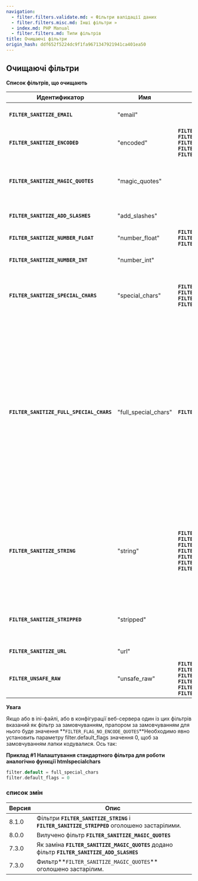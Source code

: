 ```yaml
---
navigation:
  - filter.filters.validate.md: « Фільтри валідації даних
  - filter.filters.misc.md: Інші фільтри »
  - index.md: PHP Manual
  - filter.filters.md: Типи фільтрів
title: Очищаючі фільтри
origin_hash: ddf652f5224dc9f1fa9671347921941ca401ea50
---
```

## Очищаючі фільтри

**Список фільтрів, що очищають**

| Идентификатор | Имя | Флаги | Опис |
| --- | --- | --- | --- |
| **`FILTER_SANITIZE_EMAIL`** | "email" |  | Видаляє символи, окрім букв, цифр та символів \`\`!#$%&'\*+-=?^\_\`{ |
| **`FILTER_SANITIZE_ENCODED`** | "encoded" | **`FILTER_FLAG_STRIP_LOW`** **`FILTER_FLAG_STRIP_HIGH`** **`FILTER_FLAG_STRIP_BACKTICK`** **`FILTER_FLAG_ENCODE_LOW`** **`FILTER_FLAG_ENCODE_HIGH`** | Кодує рядок у формат URL і, якщо потрібно, видаляє або кодує спеціальні символи. |
| **`FILTER_SANITIZE_MAGIC_QUOTES`** | "magic\_quotes" |  | Застосовує функцію [addslashes()](function.addslashes.md). *ЗАСТАРІЛА* з PHP 7.3.0 та *ВИДАЛЕНО* з PHP 8.0.0, замість неї вказують **`FILTER_SANITIZE_ADD_SLASHES`** |
| **`FILTER_SANITIZE_ADD_SLASHES`** | "add\_slashes" |  | Застосовує функцію [addslashes()](function.addslashes.md). . (Доступно з PHP 7.3.0.) |
| **`FILTER_SANITIZE_NUMBER_FLOAT`** | "number\_float" | **`FILTER_FLAG_ALLOW_FRACTION`** **`FILTER_FLAG_ALLOW_THOUSAND`** **`FILTER_FLAG_ALLOW_SCIENTIFIC`** | Видаляє символи, крім цифр, `+-` і якщо потрібно, то і `.,eE` |
| **`FILTER_SANITIZE_NUMBER_INT`** | "number\_int" |  | Видаляє символи, окрім цифр та знаків плюса та мінуса. |
| **`FILTER_SANITIZE_SPECIAL_CHARS`** | "special\_chars" | **`FILTER_FLAG_STRIP_LOW`** **`FILTER_FLAG_STRIP_HIGH`** **`FILTER_FLAG_STRIP_BACKTICK`** **`FILTER_FLAG_ENCODE_HIGH`** | Кодує символи `'"<>&` та символи з ASCII-кодом менше 32 у HTML-сутності, і, якщо потрібно, видаляє або кодує інші спеціальні символи. |
| **`FILTER_SANITIZE_FULL_SPECIAL_CHARS`** | "full\_special\_chars" | **`FILTER_FLAG_NO_ENCODE_QUOTES`** | Еквівалент виклику функції [htmlspecialchars()](function.mdspecialchars.md)с параметром\*\*`ENT_QUOTES`\*\*. . Кодування лапок відключають установкою прапора **`FILTER_FLAG_NO_ENCODE_QUOTES`**. . Як і функція [htmlspecialchars()](function.mdspecialchars.md), цей фільтр враховує директиву [default\_charset](ini.core.md#ini.default-charset), і якщо в послідовності байтів буде виявлено неприпустимий для поточного кодування символ, весь рядок буде забракована, а результатом буде рядок нульової довжини. При встановленні цього фільтра як фільтр за замовчуванням враховують попередження, яке викладено нижче, воно розповідає про встановлення прапорів за умовчанням значення 0. |
| **`FILTER_SANITIZE_STRING`** | "string" | **`FILTER_FLAG_NO_ENCODE_QUOTES`** **`FILTER_FLAG_STRIP_LOW`** **`FILTER_FLAG_STRIP_HIGH`** **`FILTER_FLAG_STRIP_BACKTICK`** **`FILTER_FLAG_ENCODE_LOW`** **`FILTER_FLAG_ENCODE_HIGH`** **`FILTER_FLAG_ENCODE_AMP`** | Видаляє теги та кодує подвійні та одинарні лапки, а якщо потрібно, видаляє або кодує спеціальні символи. Кодування лапок можна вимкнути, встановивши **`FILTER_FLAG_NO_ENCODE_QUOTES`**. . (Оголошено *застарілим* починаючи з PHP 8.1.0, використовуйте замість нього функцію [htmlspecialchars()](function.mdspecialchars.md) |
| **`FILTER_SANITIZE_STRIPPED`** | "stripped" |  | Псевдонім фільтра "string". (Оголошено *застарілим* починаючи з PHP 8.1.0, використовуйте замість нього функцію [htmlspecialchars()](function.mdspecialchars.md) |
| **`FILTER_SANITIZE_URL`** | "url" |  | Видаляє символи, окрім букв, цифр і \`\`$-\_.+!\*'(),{} |
| **`FILTER_UNSAFE_RAW`** | "unsafe\_raw" | **`FILTER_FLAG_STRIP_LOW`** **`FILTER_FLAG_STRIP_HIGH`** **`FILTER_FLAG_STRIP_BACKTICK`** **`FILTER_FLAG_ENCODE_LOW`** **`FILTER_FLAG_ENCODE_HIGH`** **`FILTER_FLAG_ENCODE_AMP`** | Не діє, і, якщо потрібно, видаляє або кодує спеціальні символи. Цей фільтр - псевдонім фільтра **`FILTER_DEFAULT`** |

**Увага**

Якщо або в ini-файлі, або в конфігурації веб-сервера один із цих фільтрів вказаний як фільтр за замовчуванням, прапором за замовчуванням для нього буде значення \*\*`FILTER_FLAG_NO_ENCODE_QUOTES`\*\*Необходимо явно установить параметру filter.default\_flags значення 0, щоб за замовчуванням лапки кодувалися. Ось так:

**Приклад #1 Налаштування стандартного фільтра для роботи аналогічно функції htmlspecialchars**

```php
filter.default = full_special_chars
filter.default_flags = 0
```

### список змін

| Версия | Опис |
| --- | --- |
| 8.1.0 | Фільтри **`FILTER_SANITIZE_STRING`** і **`FILTER_SANITIZE_STRIPPED`** оголошено застарілими. |
| 8.0.0 | Вилучено фільтр **`FILTER_SANITIZE_MAGIC_QUOTES`** |
| 7.3.0 | Як заміна **`FILTER_SANITIZE_MAGIC_QUOTES`** додано фільтр **`FILTER_SANITIZE_ADD_SLASHES`** |
| 7.3.0 | Фильтр\*\*`FILTER_SANITIZE_MAGIC_QUOTES`\*\* оголошено застарілим. |
